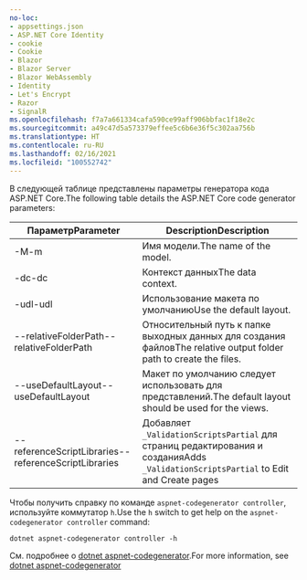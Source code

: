 ```yaml
---
no-loc:
- appsettings.json
- ASP.NET Core Identity
- cookie
- Cookie
- Blazor
- Blazor Server
- Blazor WebAssembly
- Identity
- Let's Encrypt
- Razor
- SignalR
ms.openlocfilehash: f7a7a661334cafa590ce99aff906bbfac1f18e2c
ms.sourcegitcommit: a49c47d5a573379effee5c6b6e36f5c302aa756b
ms.translationtype: HT
ms.contentlocale: ru-RU
ms.lasthandoff: 02/16/2021
ms.locfileid: "100552742"
---
```

<span data-ttu-id="80a17-101">В следующей таблице представлены параметры генератора кода ASP.NET Core.</span><span class="sxs-lookup"><span data-stu-id="80a17-101">The following table details the ASP.NET Core code generator parameters:</span></span>

| <span data-ttu-id="80a17-102">Параметр</span><span class="sxs-lookup"><span data-stu-id="80a17-102">Parameter</span></span>               | <span data-ttu-id="80a17-103">Description</span><span class="sxs-lookup"><span data-stu-id="80a17-103">Description</span></span>|
| ----------------- | ------------ |
| <span data-ttu-id="80a17-104">-M</span><span class="sxs-lookup"><span data-stu-id="80a17-104">-m</span></span>  | <span data-ttu-id="80a17-105">Имя модели.</span><span class="sxs-lookup"><span data-stu-id="80a17-105">The name of the model.</span></span> |
| <span data-ttu-id="80a17-106">-dc</span><span class="sxs-lookup"><span data-stu-id="80a17-106">-dc</span></span>  | <span data-ttu-id="80a17-107">Контекст данных</span><span class="sxs-lookup"><span data-stu-id="80a17-107">The data context.</span></span> |
| <span data-ttu-id="80a17-108">-udl</span><span class="sxs-lookup"><span data-stu-id="80a17-108">-udl</span></span> | <span data-ttu-id="80a17-109">Использование макета по умолчанию</span><span class="sxs-lookup"><span data-stu-id="80a17-109">Use the default layout.</span></span> |
| <span data-ttu-id="80a17-110">--relativeFolderPath</span><span class="sxs-lookup"><span data-stu-id="80a17-110">--relativeFolderPath</span></span> | <span data-ttu-id="80a17-111">Относительный путь к папке выходных данных для создания файлов</span><span class="sxs-lookup"><span data-stu-id="80a17-111">The relative output folder path to create the files.</span></span> |
| <span data-ttu-id="80a17-112">--useDefaultLayout</span><span class="sxs-lookup"><span data-stu-id="80a17-112">--useDefaultLayout</span></span> | <span data-ttu-id="80a17-113">Макет по умолчанию следует использовать для представлений.</span><span class="sxs-lookup"><span data-stu-id="80a17-113">The default layout should be used for the views.</span></span> |
| <span data-ttu-id="80a17-114">--referenceScriptLibraries</span><span class="sxs-lookup"><span data-stu-id="80a17-114">--referenceScriptLibraries</span></span> | <span data-ttu-id="80a17-115">Добавляет `_ValidationScriptsPartial` для страниц редактирования и создания</span><span class="sxs-lookup"><span data-stu-id="80a17-115">Adds `_ValidationScriptsPartial` to Edit and Create pages</span></span> |

<span data-ttu-id="80a17-116">Чтобы получить справку по команде `aspnet-codegenerator controller`, используйте коммутатор `h`.</span><span class="sxs-lookup"><span data-stu-id="80a17-116">Use the `h` switch to get help on the `aspnet-codegenerator controller` command:</span></span>

```dotnetcli
dotnet aspnet-codegenerator controller -h
```

<span data-ttu-id="80a17-117">См. подробнее о [dotnet aspnet-codegenerator](xref:fundamentals/tools/dotnet-aspnet-codegenerator).</span><span class="sxs-lookup"><span data-stu-id="80a17-117">For more information, see [dotnet aspnet-codegenerator](xref:fundamentals/tools/dotnet-aspnet-codegenerator)</span></span>
